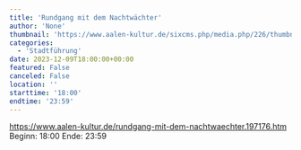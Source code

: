 ```yaml
---
title: 'Rundgang mit dem Nachtwächter'
author: 'None'
thumbnail: 'https://www.aalen-kultur.de/sixcms.php/media.php/226/thumbnails/3%20Aalen%20-%20Nachtw%C3%A4chter%20%28c%29%20%20Andreas%20Wegelin.jpg.601460.jpg'
categories:
  - 'Stadtführung'
date: 2023-12-09T18:00:00+00:00
featured: False
canceled: False
location: ''
starttime: '18:00'
endtime: '23:59'
---
```

https://www.aalen-kultur.de/rundgang-mit-dem-nachtwaechter.197176.htm
Beginn: 18:00
 Ende: 23:59